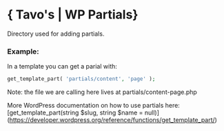# { Tavo's | WP Partials}

Directory used for adding partials. 

### Example:

In a template you can get a parial with:

``` PHP
get_template_part( 'partials/content', 'page' );
```

Note: the file we are calling here lives at partials/content-page.php

More WordPress documentation on how to use partials here: [get_template_part(string $slug, string $name = null)] (https://developer.wordpress.org/reference/functions/get_template_part/) 
